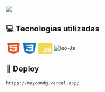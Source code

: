 <img src="https://github.com/MayconDS/portfolio-new/assets/86381282/f1994875-6b3b-4ae8-ac89-0d5720ae3206" />


## 💻 Tecnologias utilizadas
<div display="flex">
  <img align="center" alt="leo-HTML" height="30" width="40" src="https://raw.githubusercontent.com/devicons/devicon/master/icons/html5/html5-original.svg">
 <img align="center" alt="leo-CSS" height="30" width="40" src="https://raw.githubusercontent.com/devicons/devicon/master/icons/css3/css3-original.svg">
 <img align="center" alt="leo-Js" height="30" width="40" src="https://raw.githubusercontent.com/devicons/devicon/master/icons/javascript/javascript-plain.svg">
 <img align="center" alt="leo-Js" height="30" width="40" src="https://user-images.githubusercontent.com/86381282/200146066-f0005b91-d2e8-41e5-b358-c873c3a96406.png">
</div>

## :link: Deploy

```
https://maycondg.vercel.app/
```
